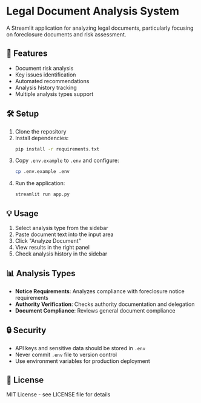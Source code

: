 # Legal Document Analysis System

A Streamlit application for analyzing legal documents, particularly focusing on foreclosure documents and risk assessment.

## 🚀 Features

- Document risk analysis
- Key issues identification
- Automated recommendations
- Analysis history tracking
- Multiple analysis types support

## 🛠️ Setup

1. Clone the repository
2. Install dependencies:
   ```bash
   pip install -r requirements.txt
   ```
3. Copy `.env.example` to `.env` and configure:
   ```bash
   cp .env.example .env
   ```
4. Run the application:
   ```bash
   streamlit run app.py
   ```

## 💡 Usage

1. Select analysis type from the sidebar
2. Paste document text into the input area
3. Click "Analyze Document"
4. View results in the right panel
5. Check analysis history in the sidebar

## 📊 Analysis Types

- **Notice Requirements**: Analyzes compliance with foreclosure notice requirements
- **Authority Verification**: Checks authority documentation and delegation
- **Document Compliance**: Reviews general document compliance

## 🔒 Security

- API keys and sensitive data should be stored in `.env`
- Never commit `.env` file to version control
- Use environment variables for production deployment

## 📝 License

MIT License - see LICENSE file for details
